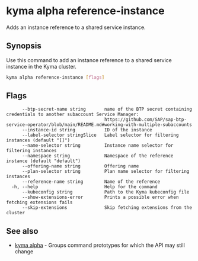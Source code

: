 # kyma alpha reference-instance

Adds an instance reference to a shared service instance.

## Synopsis

Use this command to add an instance reference to a shared service instance in the Kyma cluster.

```bash
kyma alpha reference-instance [flags]
```

## Flags

```text
      --btp-secret-name string       name of the BTP secret containing credentials to another subaccount Service Manager:
                                     https://github.com/SAP/sap-btp-service-operator/blob/main/README.md#working-with-multiple-subaccounts
      --instance-id string           ID of the instance
      --label-selector stringSlice   Label selector for filtering instances (default "[]")
      --name-selector string         Instance name selector for filtering instances
      --namespace string             Namespace of the reference instance (default "default")
      --offering-name string         Offering name
      --plan-selector string         Plan name selector for filtering instances
      --reference-name string        Name of the reference
  -h, --help                         Help for the command
      --kubeconfig string            Path to the Kyma kubeconfig file
      --show-extensions-error        Prints a possible error when fetching extensions fails
      --skip-extensions              Skip fetching extensions from the cluster
```

## See also

* [kyma alpha](kyma_alpha.md) - Groups command prototypes for which the API may still change
